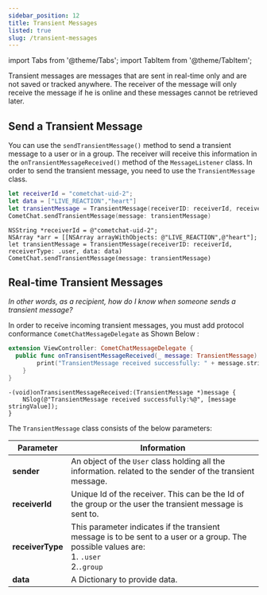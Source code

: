 ```yaml
---
sidebar_position: 12
title: Transient Messages
listed: true
slug: /transient-messages
---
```

import Tabs from '@theme/Tabs';
import TabItem from '@theme/TabItem';

Transient messages are messages that are sent in real-time only and are not saved or tracked anywhere. The receiver of the message will only receive the message if he is online and these messages cannot be retrieved later.

## Send a Transient Message

You can use the `sendTransientMessage()` method to send a transient message to a user or in a group. The receiver will receive this information in the `onTransientMessageReceived()` method of the `MessageListener` class. In order to send the transient message, you need to use the `TransientMessage` class.
<Tabs>
<TabItem value="Swift" label="Swift">

```swift
let receiverId = "cometchat-uid-2";
let data = ["LIVE_REACTION","heart"]
let transientMessage = TransientMessage(receiverID: receiverId, receiverType: .user, data: data)
CometChat.sendTransientMessage(message: transientMessage)
```
</TabItem>
<TabItem value="Objective C" label="Objective C">

```Objective C
NSString *receiverId = @"cometchat-uid-2";
NSArray *arr = [[NSArray arrayWithObjects: @"LIVE_REACTION",@"heart"];
let transientMessage = TransientMessage(receiverID: receiverId, receiverType: .user, data: data)
CometChat.sendTransientMessage(message: transientMessage)
```
</TabItem>
</Tabs>


## Real-time Transient Messages

_In other words, as a recipient, how do I know when someone sends a transient message?_

In order to receive incoming transient messages, you must add protocol conformance `CometChatMessageDelegate` as Shown Below :

<Tabs>
<TabItem value="Swift" label="Swift">

```swift
extension ViewController: CometChatMessageDelegate {
  public func onTransisentMessageReceived(_ message: TransientMessage) {
        print("TransientMessage received successfully: " + message.stringValue())
    }
}
```
</TabItem>
<TabItem value="Objective C" label="Objective C">

```Objective C
-(void)onTransisentMessageReceived:(TransientMessage *)message {
    NSlog(@"TransientMessage received successfully:%@", [message stringValue]);
}
```
</TabItem>
</Tabs>


The `TransientMessage` class consists of the below parameters:

| Parameter | Information | 
| ---- | ---- | 
| **sender** | An object of the `User` class holding all the information. related to the sender of the transient message. | 
| **receiverId** | Unique Id of the receiver. This can be the Id of the group or the user the transient message is sent to. | 
| **receiverType** | This parameter indicates if the transient message is to be sent to a user or a group. The possible values are: <br/>1. `.user`<br/>2.`.group` | 
| **data** | A Dictionary to provide data. | 


